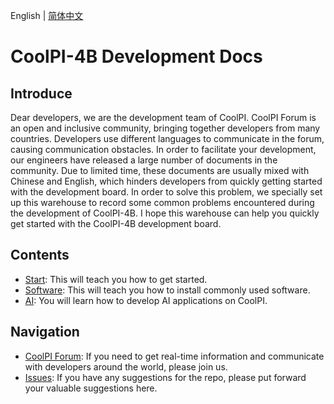 English | [简体中文](./README_CN.md)

# CoolPI-4B Development Docs

## Introduce

Dear developers, we are the development team of CoolPI.
CoolPI Forum is an open and inclusive community, bringing together developers from many countries. 
Developers use different languages to communicate in the forum, causing communication obstacles.
In order to facilitate your development, our engineers have released a large number of documents in the community.
Due to limited time, these documents are usually mixed with Chinese and English, which hinders developers from quickly getting started with the development board.
In order to solve this problem, we specially set up this warehouse to record some common problems encountered during the development of CoolPI-4B.
I hope this warehouse can help you quickly get started with the CoolPI-4B development board.

## Contents

* [Start](./Start/README.md): This will teach you how to get started.
* [Software](./Software/README.md): This will teach you how to install commonly used software.
* [AI](./AI/README_CN.md): You will learn how to develop AI applications on CoolPI.

## Navigation

* [CoolPI Forum](https://www.cool-pi.com): If you need to get real-time information and communicate with developers around the world, please join us.
* [Issues](https://github.com/yanyitech/coolpi_4B_docs/issues): If you have any suggestions for the repo, please put forward your valuable suggestions here.